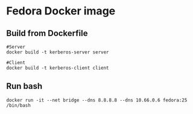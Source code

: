 # Fedora Docker image

## Build from Dockerfile
```
#Server
docker build -t kerberos-server server

#Client
docker build -t kerberos-client client
```

## Run bash
`docker run -it --net bridge --dns 8.8.8.8 --dns 10.66.0.6 fedora:25 /bin/bash`
